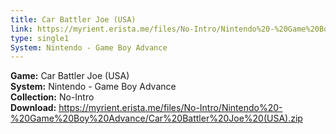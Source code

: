 ```yaml
---
title: Car Battler Joe (USA)
link: https://myrient.erista.me/files/No-Intro/Nintendo%20-%20Game%20Boy%20Advance/Car%20Battler%20Joe%20(USA).zip
type: single1
System: Nintendo - Game Boy Advance
---
```

<b>Game:</b> Car Battler Joe (USA)<br>
<b>System:</b> Nintendo - Game Boy Advance<br>
<b>Collection:</b> No-Intro<br>
<b>Download:</b> https://myrient.erista.me/files/No-Intro/Nintendo%20-%20Game%20Boy%20Advance/Car%20Battler%20Joe%20(USA).zip